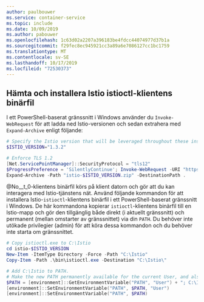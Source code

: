 ```yaml
---
author: paulbouwer
ms.service: container-service
ms.topic: include
ms.date: 10/09/2019
ms.author: pabouwer
ms.openlocfilehash: 1c63d02a2207a396183be4fdcc44074977d37b1a
ms.sourcegitcommit: f29fec8ec945921cc3a89a6e7086127cc1bc1759
ms.translationtype: MT
ms.contentlocale: sv-SE
ms.lasthandoff: 10/17/2019
ms.locfileid: "72530373"
---
```

## <a name="download-and-install-the-istio-istioctl-client-binary"></a>Hämta och installera Istio istioctl-klientens binärfil

I ett PowerShell-baserat gränssnitt i Windows använder du `Invoke-WebRequest` för att ladda ned Istio-versionen och sedan extrahera med `Expand-Archive` enligt följande:

```powershell
# Specify the Istio version that will be leveraged throughout these instructions
$ISTIO_VERSION="1.3.2"

# Enforce TLS 1.2
[Net.ServicePointManager]::SecurityProtocol = "tls12"
$ProgressPreference = 'SilentlyContinue'; Invoke-WebRequest -URI "https://github.com/istio/istio/releases/download/$ISTIO_VERSION/istio-$ISTIO_VERSION-win.zip" -OutFile "istio-$ISTIO_VERSION.zip"
Expand-Archive -Path "istio-$ISTIO_VERSION.zip" -DestinationPath .
```

@No__t_0-klientens binärfil körs på klient datorn och gör att du kan interagera med Istio-tjänstens nät. Använd följande kommandon för att installera Istio-`istioctl`-klientens binärfil i ett PowerShell-baserat gränssnitt i Windows. De här kommandona kopierar `istioctl`-klientens binärfil till en Istio-mapp och gör den tillgänglig både direkt (i aktuellt gränssnitt) och permanent (mellan omstarter av gränssnittet) via din `PATH`. Du behöver inte utökade privilegier (admin) för att köra dessa kommandon och du behöver inte starta om gränssnittet.

```powershell
# Copy istioctl.exe to C:\Istio
cd istio-$ISTIO_VERSION
New-Item -ItemType Directory -Force -Path "C:\Istio"
Copy-Item -Path .\bin\istioctl.exe -Destination "C:\Istio\"

# Add C:\Istio to PATH. 
# Make the new PATH permanently available for the current User, and also immediately available in the current shell.
$PATH = [environment]::GetEnvironmentVariable("PATH", "User") + "; C:\Istio\"
[environment]::SetEnvironmentVariable("PATH", $PATH, "User") 
[environment]::SetEnvironmentVariable("PATH", $PATH)
```
